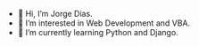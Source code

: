 - 👋 Hi, I’m Jorge Dias.
- 👀 I’m interested in Web Development and VBA.
- 🌱 I’m currently learning Python and Django.
<!---
jloudias/jloudias is a ✨ special ✨ repository because its `README.md` (this file) appears on your GitHub profile.
You can click the Preview link to take a look at your changes.
--->
